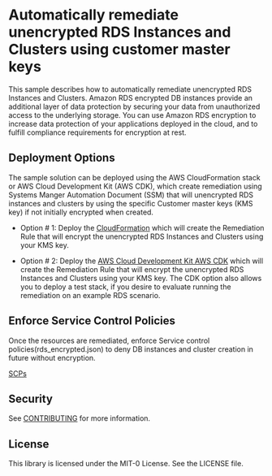 # Automatically remediate unencrypted RDS Instances and Clusters using customer master keys

This sample describes how to automatically remediate unencrypted RDS Instances and Clusters. Amazon RDS encrypted DB instances provide an additional layer of data protection by securing your data from unauthorized access to the underlying storage. You can use Amazon RDS encryption to increase data protection of your applications deployed in the cloud, and to fulfill compliance requirements for encryption at rest.

## Deployment Options

The sample solution can be deployed using the AWS CloudFormation stack or AWS Cloud Development Kit (AWS CDK), which create remediation using Systems Manger Automation Document (SSM) that will unencrypted RDS instances and clusters by using the specific Customer master keys (KMS key) if not initially encrypted when created.
 
* Option # 1: Deploy the [CloudFormation](CloudFormation) which will create the Remediation Rule that will encrypt the unencrypted RDS Instances and Clusters using your KMS key.

* Option # 2: Deploy the [AWS Cloud Development Kit AWS CDK](CDK) which will create the Remediation Rule that will encrypt the unencrypted RDS Instances and Clusters using your KMS key. The CDK option also allows you to deploy a test stack, if you desire to evaluate running the remediation on an example RDS scenario.

## Enforce Service Control Policies

Once the resources are remediated, enforce Service control policies(rds_encrypted.json) to deny DB instances and cluster creation in future without encryption.  

[SCPs](SCP)



## Security

See [CONTRIBUTING](CONTRIBUTING.md#security-issue-notifications) for more information.

## License

This library is licensed under the MIT-0 License. See the LICENSE file.


